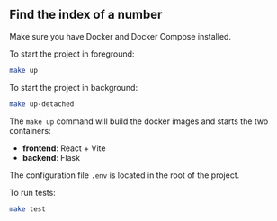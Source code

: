 ## Find the index of a number

Make sure you have Docker and Docker Compose installed.

To start the project in foreground:

```bash
make up
```

To start the project in background:

```bash
make up-detached
```

The `make up` command will build the docker images and starts the two containers:


- **frontend**: React + Vite
- **backend**: Flask

The configuration file `.env` is located in the root of the project.


To run tests:

```bash
make test
```


